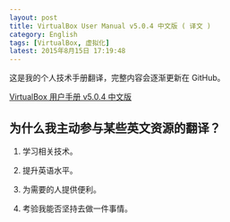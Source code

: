 ```yaml
---
layout: post
title: VirtualBox User Manual v5.0.4 中文版 ( 译文 )
category: English
tags: [VirtualBox, 虚拟化]
latest: 2015年8月15日 17:19:48
---
```


这是我的个人技术手册翻译，完整内容会逐渐更新在 GitHub。

[VirtualBox 用户手册 v5.0.4 中文版](https://github.com/lamChuanJiang/VirturalBox-User-Manual-5.0.4-zh)

为什么我主动参与某些英文资源的翻译？
-

1. 学习相关技术。

2. 提升英语水平。

3. 为需要的人提供便利。

4. 考验我能否坚持去做一件事情。


